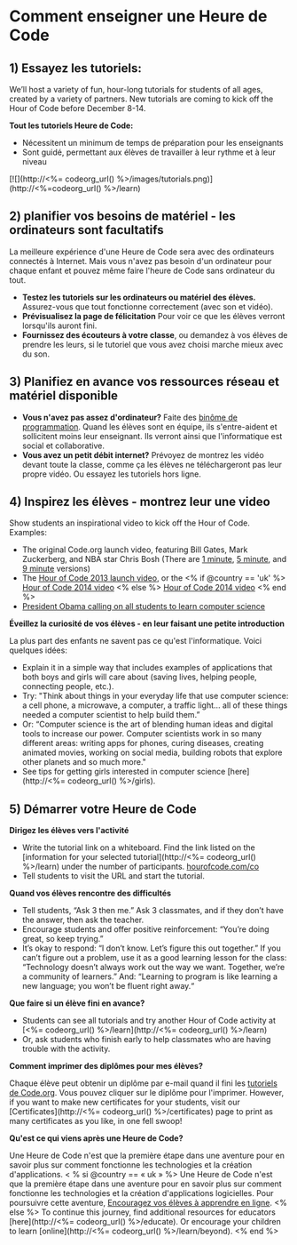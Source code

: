 

# Comment enseigner une Heure de Code

## 1) Essayez les tutoriels:

We’ll host a variety of fun, hour-long tutorials for students of all ages, created by a variety of partners. New tutorials are coming to kick off the Hour of Code before December 8-14.

**Tout les tutoriels Heure de Code:**

  * Nécessitent un minimum de temps de préparation pour les enseignants
  * Sont guidé, permettant aux élèves de travailler à leur rythme et à leur niveau

[![](http://<%= codeorg_url() %>/images/tutorials.png)](http://<%=codeorg_url() %>/learn)

## 2) planifier vos besoins de matériel - les ordinateurs sont facultatifs

La meilleure expérience d'une Heure de Code sera avec des ordinateurs connectés à Internet. Mais vous n'avez pas besoin d'un ordinateur pour chaque enfant et pouvez même faire l'heure de Code sans ordinateur du tout.

  * **Testez les tutoriels sur les ordinateurs ou matériel des élèves.** Assurez-vous que tout fonctionne correctement (avec son et vidéo).
  * **Prévisualisez la page de félicitation** Pour voir ce que les élèves verront lorsqu'ils auront fini. 
  * **Fournissez des écouteurs à votre classe**, ou demandez à vos élèves de prendre les leurs, si le tutoriel que vous avez choisi marche mieux avec du son.

## 3) Planifiez en avance vos ressources réseau et matériel disponible

  * **Vous n'avez pas assez d'ordinateur?** Faite des [binôme de programmation](http://www.ncwit.org/resources/pair-programming-box-power-collaborative-learning). Quand les élèves sont en équipe, ils s'entre-aident et sollicitent moins leur enseignant. Ils verront ainsi que l'informatique est social et collaborative.
  * **Vous avez un petit débit internet?** Prévoyez de montrez les vidéo devant toute la classe, comme ça les élèves ne téléchargeront pas leur propre vidéo. Ou essayez les tutoriels hors ligne.

## 4) Inspirez les élèves - montrez leur une video

Show students an inspirational video to kick off the Hour of Code. Examples:

  * The original Code.org launch video, featuring Bill Gates, Mark Zuckerberg, and NBA star Chris Bosh (There are [1 minute](https://www.youtube.com/watch?v=qYZF6oIZtfc), [5 minute](https://www.youtube.com/watch?v=nKIu9yen5nc), and [9 minute](https://www.youtube.com/watch?v=dU1xS07N-FA) versions)
  * The [Hour of Code 2013 launch video](https://www.youtube.com/watch?v=FC5FbmsH4fw), or the <% if @country == 'uk' %> [Hour of Code 2014 video](https://www.youtube.com/watch?v=96B5-JGA9EQ) <% else %> [Hour of Code 2014 video](https://www.youtube.com/watch?v=rH7AjDMz_dc&index=2&list=PLzdnOPI1iJNe1WmdkMG-Ca8cLQpdEAL7Q) <% end %>
  * [President Obama calling on all students to learn computer science](https://www.youtube.com/watch?v=6XvmhE1J9PY)

**Éveillez la curiosité de vos élèves - en leur faisant une petite introduction**

La plus part des enfants ne savent pas ce qu'est l'informatique. Voici quelques idées:

  * Explain it in a simple way that includes examples of applications that both boys and girls will care about (saving lives, helping people, connecting people, etc.).
  * Try: "Think about things in your everyday life that use computer science: a cell phone, a microwave, a computer, a traffic light… all of these things needed a computer scientist to help build them.”
  * Or: “Computer science is the art of blending human ideas and digital tools to increase our power. Computer scientists work in so many different areas: writing apps for phones, curing diseases, creating animated movies, working on social media, building robots that explore other planets and so much more."
  * See tips for getting girls interested in computer science [here](http://<%= codeorg_url() %>/girls). 

## 5) Démarrer votre Heure de Code

**Dirigez les élèves vers l'activité**

  * Write the tutorial link on a whiteboard. Find the link listed on the [information for your selected tutorial](http://<%= codeorg_url() %>/learn) under the number of participants. [hourofcode.com/co](http://hourofcode.com/co)
  * Tell students to visit the URL and start the tutorial.

**Quand vos élèves rencontre des difficultés**

  * Tell students, “Ask 3 then me.” Ask 3 classmates, and if they don’t have the answer, then ask the teacher.
  * Encourage students and offer positive reinforcement: “You’re doing great, so keep trying.”
  * It’s okay to respond: “I don’t know. Let’s figure this out together.” If you can’t figure out a problem, use it as a good learning lesson for the class: “Technology doesn’t always work out the way we want. Together, we’re a community of learners.” And: “Learning to program is like learning a new language; you won’t be fluent right away.“

**Que faire si un élève fini en avance?**

  * Students can see all tutorials and try another Hour of Code activity at [<%= codeorg_url() %>/learn](http://<%= codeorg_url() %>/learn)
  * Or, ask students who finish early to help classmates who are having trouble with the activity.

**Comment imprimer des diplômes pour mes élèves?**

Chaque élève peut obtenir un diplôme par e-mail quand il fini les [tutoriels de Code.org](http://studio.code.org). Vous pouvez cliquer sur le diplôme pour l'imprimer. However, if you want to make new certificates for your students, visit our [Certificates](http://<%= codeorg_url() %>/certificates) page to print as many certificates as you like, in one fell swoop!

**Qu'est ce qui viens après une Heure de Code?**

Une Heure de Code n'est que la première étape dans une aventure pour en savoir plus sur comment fonctionne les technologies et la création d'applications. < % si @country == « uk » %> Une Heure de Code n'est que la première étape dans une aventure pour en savoir plus sur comment fonctionne les technologies et la création d'applications logicielles. Pour poursuivre cette aventure, [Encouragez vos élèves à apprendre en ligne](http://uk.code.org/learn/beyond). <% else %> To continue this journey, find additional resources for educators [here](http://<%= codeorg_url() %>/educate). Or encourage your children to learn [online](http://<%= codeorg_url() %>/learn/beyond). <% end %>
